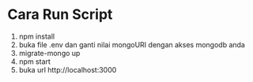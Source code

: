 # Cara Run Script

1. npm install
2. buka file .env dan ganti nilai mongoURI dengan akses mongodb anda
3. migrate-mongo up
4. npm start
5. buka url http://localhost:3000